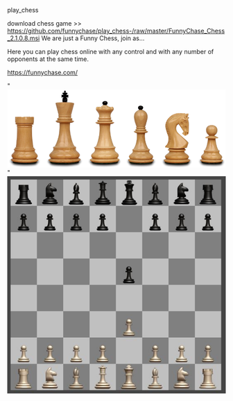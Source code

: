 play_chess

download chess game >> https://github.com/funnychase/play_chess-/raw/master/FunnyChase_Chess_2.1.0.8.msi
We are just a Funny Chess, join as...

Here you can play chess online with any control and with any number of opponents at the same time.

https://funnychase.com/

"<img src="https://github.com/funnychase/play_chess-/blob/master/image1.png">
"<img src="https://github.com/funnychase/play_chess-/blob/master/image2.jpg">
